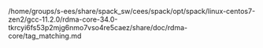 /home/groups/s-ees/share/spack_sw/cees/spack/opt/spack/linux-centos7-zen2/gcc-11.2.0/rdma-core-34.0-tkrcyi6fs53p2mjg6nmo7vso4re5caez/share/doc/rdma-core/tag_matching.md